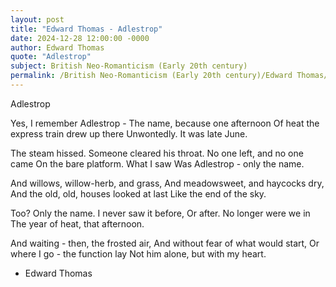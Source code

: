 ```yaml
---
layout: post
title: "Edward Thomas - Adlestrop"
date: 2024-12-28 12:00:00 -0000
author: Edward Thomas
quote: "Adlestrop"
subject: British Neo-Romanticism (Early 20th century)
permalink: /British Neo-Romanticism (Early 20th century)/Edward Thomas/Edward Thomas - Adlestrop
---
```


Adlestrop

Yes, I remember Adlestrop -
The name, because one afternoon
Of heat the express train drew up there
Unwontedly. It was late June.

The steam hissed. Someone cleared his throat.
    No one left, and no one came
On the bare platform. What I saw
    Was Adlestrop - only the name.

And willows, willow-herb, and grass,
    And meadowsweet, and haycocks dry,
   And the old, old, houses looked at last
    Like the end of the sky.

Too?    Only the name.
I never saw it before, 
Or after. No longer were we in
    The year of heat, that afternoon.

And waiting - then, the frosted air,
And without fear of what would start,
    Or where I go - the function lay
    Not him alone, but with my heart.

- Edward Thomas
